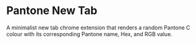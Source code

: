 # Pantone New Tab
A minimalist new tab chrome extension that renders a random Pantone C colour with its corresponding Pantone name, Hex, and RGB value.
